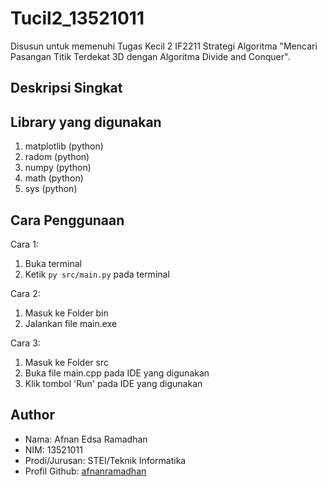 # Tucil2_13521011
Disusun untuk memenuhi Tugas Kecil 2 IF2211 Strategi Algoritma "Mencari Pasangan Titik Terdekat 3D dengan Algoritma Divide and Conquer".

## Deskripsi Singkat


## Library yang digunakan
1. matplotlib (python)
2. radom (python)
3. numpy (python)
4. math (python)
5. sys (python)

## Cara Penggunaan
Cara 1:
1. Buka terminal
2. Ketik `py src/main.py` pada terminal

Cara 2:
1. Masuk ke Folder bin
2. Jalankan file main.exe

Cara 3:
1. Masuk ke Folder src
2. Buka file main.cpp pada IDE yang digunakan
3. Klik tombol 'Run' pada IDE yang digunakan


## Author
* Nama: Afnan Edsa Ramadhan
* NIM: 13521011
* Prodi/Jurusan: STEI/Teknik Informatika
* Profil Github: [afnanramadhan](https://github.com/afnanramadhan)